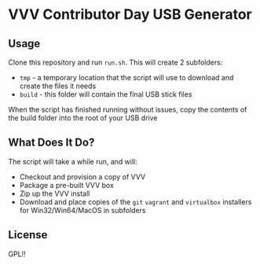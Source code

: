 # VVV Contributor Day USB Generator

## Usage

Clone this repository and run `run.sh`. This will create 2 subfolders:

 - `tmp` - a temporary location that the script will use to download and create the files it needs
 - `build` - this folder will contain the final USB stick files
 
When the script has finished running without issues, copy the contents of the build folder into the root of your USB drive

## What Does It Do?

The script will take a while run, and will:

 - Checkout and provision a copy of VVV
 - Package a pre-built VVV box
 - Zip up the VVV install
 - Download and place copies of the `git` `vagrant` and `virtualbox` installers for Win32/Win64/MacOS in subfolders
 
 ## License
 
 GPL!!
